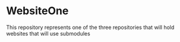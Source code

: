 # WebsiteOne
This repository represents one of the three repositories that will hold websites that will use submodules
